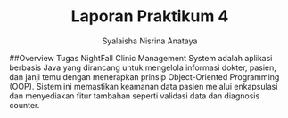# <h1 align="center">Laporan Praktikum 4</h1>
<p align="center">Syalaisha Nisrina Anataya</p>

##Overview Tugas 
NightFall Clinic Management System adalah aplikasi berbasis Java yang dirancang untuk mengelola informasi dokter, pasien, dan janji temu dengan menerapkan prinsip Object-Oriented Programming (OOP). Sistem ini memastikan keamanan data pasien melalui enkapsulasi dan menyediakan fitur tambahan seperti validasi data dan diagnosis counter.

